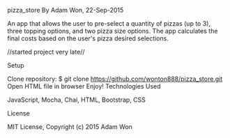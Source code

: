 pizza_store
By Adam Won, 22-Sep-2015

An app that allows the user to pre-select a quantity of pizzas (up to 3), three topping options, and two pizza size options.  The app calculates the final costs based on the user's pizza desired selections.

//started project very late//

Setup

Clone repository:
$ git clone https://github.com/wonton888/pizza_store.git
Open HTML file in browser
Enjoy!
Technologies Used

JavaScript, Mocha, Chai, HTML, Bootstrap, CSS

License

MIT License, Copyright (c) 2015 Adam Won

